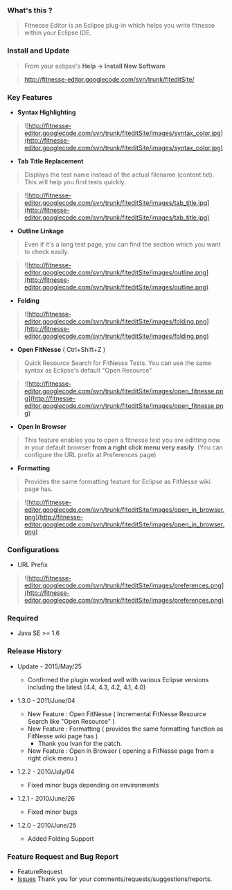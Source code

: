 ### What's this ? ###
> Fitnesse Editor is an Eclipse plug-in which helps you write fitnesse within your Eclipse IDE.

### Install and Update ###
> From your eclipse's **Help -> Install New Software**

> http://fitnesse-editor.googlecode.com/svn/trunk/fiteditSite/

### Key Features ###
  * **Syntax Highlighting**
> ![http://fitnesse-editor.googlecode.com/svn/trunk/fiteditSite/images/syntax_color.jpg](http://fitnesse-editor.googlecode.com/svn/trunk/fiteditSite/images/syntax_color.jpg)

  * **Tab Title Replacement**

> Displays the test name instead of the actual filename (content.txt). This will help you find tests quickly.

> ![http://fitnesse-editor.googlecode.com/svn/trunk/fiteditSite/images/tab_title.jpg](http://fitnesse-editor.googlecode.com/svn/trunk/fiteditSite/images/tab_title.jpg)

  * **Outline Linkage**

> Even if it's a long test page, you can find the section which you want to check easily.

> ![http://fitnesse-editor.googlecode.com/svn/trunk/fiteditSite/images/outline.png](http://fitnesse-editor.googlecode.com/svn/trunk/fiteditSite/images/outline.png)

  * **Folding**
> ![http://fitnesse-editor.googlecode.com/svn/trunk/fiteditSite/images/folding.png](http://fitnesse-editor.googlecode.com/svn/trunk/fiteditSite/images/folding.png)

  * **Open FitNesse** ( Ctrl+Shift+Z )
> Quick Resource Search for FitNesse Tests. You can use the same syntax as Eclipse's default "Open Resource"

> ![http://fitnesse-editor.googlecode.com/svn/trunk/fiteditSite/images/open_fitnesse.png](http://fitnesse-editor.googlecode.com/svn/trunk/fiteditSite/images/open_fitnesse.png)

  * **Open In Browser**
> This feature enables you to open a fitnesse test you are editting now in your default browser **from a right click menu very easily**. (You can configure the URL prefix at Preferences page)

  * **Formatting**
> Provides the same formatting feature for Eclipse as FitNesse wiki page has.

> ![http://fitnesse-editor.googlecode.com/svn/trunk/fiteditSite/images/open_in_browser.png](http://fitnesse-editor.googlecode.com/svn/trunk/fiteditSite/images/open_in_browser.png)

### Configurations ###
  * URL Prefix
> ![http://fitnesse-editor.googlecode.com/svn/trunk/fiteditSite/images/preferences.png](http://fitnesse-editor.googlecode.com/svn/trunk/fiteditSite/images/preferences.png)

### Required ###
  * Java SE >= 1.6

### Release History ###
  * Update - 2015/May/25
    * Confirmed the plugin worked well with various Eclipse versions including the latest (4.4, 4.3, 4.2, 4.1, 4.0)
  * 1.3.0 - 2011/June/04
    * New Feature : Open FitNesse ( Incremental FitNesse Resource Search like "Open Resource" )
    * New Feature : Formatting ( provides the same formatting function as FitNesse wiki page has )
      * Thank you Ivan for the patch.
    * New Feature : Open in Browser ( opening a FitNesse page from a right click menu )

  * 1.2.2 - 2010/July/04
    * Fixed minor bugs depending on environments

  * 1.2.1 - 2010/June/26
    * Fixed minor bugs

  * 1.2.0 - 2010/June/25
    * Added Folding Support

### Feature Request and Bug Report ###
  * FeatureRequest
  * [Issues](http://code.google.com/p/fitnesse-editor/issues/list)
Thank you for your comments/requests/suggestions/reports.